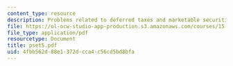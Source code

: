 ```yaml
---
content_type: resource
description: Problems related to deferred taxes and marketable securities.
file: https://ol-ocw-studio-app-production.s3.amazonaws.com/courses/15-511-financial-accounting-summer-2004/4fbb562d88e1372dcca4c56cd5bd8bfa_pset5.pdf
file_type: application/pdf
resourcetype: Document
title: pset5.pdf
uid: 4fbb562d-88e1-372d-cca4-c56cd5bd8bfa
---
```

